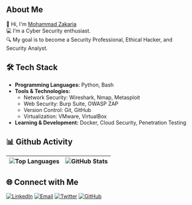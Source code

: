 ## About Me

👋 Hi, I'm [Mohammad Zakaria](https://github.com/mohammad-zakaria)  
💻 I’m a Cyber Security enthusiast.  
🔍 My goal is to become a Security Professional, Ethical Hacker, and Security Analyst.

## 🛠️ Tech Stack

- **Programming Languages:** Python, Bash
- **Tools & Technologies:**  
    - Network Security: Wireshark, Nmap, Metasploit
    - Web Security: Burp Suite, OWASP ZAP
    - Version Control: Git, GitHub
    - Virtualization: VMware, VirtualBox
- **Learning & Development:** Docker, Cloud Security, Penetration Testing

## 📊 Github Activity

| ![Top Languages](https://github-readme-stats.vercel.app/api/top-langs/?username=mohammad-zakaria&theme=dark&hide_border=false&include_all_commits=false&count_private=false&layout=compact) | ![GitHub Stats](https://github-readme-stats.vercel.app/api?username=mohammad-zakaria&show_icons=true&theme=dark&hide_border=false&count_private=true) |
| ------------------------------------------------------------------------------------------------------------------ | ------------------------------------------------------------------------------------------------------------- |


## 🌐 Connect with Me

[![LinkedIn](https://img.shields.io/badge/LinkedIn-0077B5?style=flat-square&logo=linkedin&logoColor=white)](https://www.linkedin.com/in/zakariamohammad)
[![Email](https://img.shields.io/badge/Email-D14836?style=flat-square&logo=gmail&logoColor=white)](mailto:mohammadzakaria@ieee.org)
[![Twitter](https://img.shields.io/badge/Twitter-1DA1F2?style=flat-square&logo=twitter&logoColor=white)](https://twitter.com/ZakariaBinahmed)
[![GitHub](https://img.shields.io/badge/GitHub-100000?style=flat-square&logo=github&logoColor=white)](https://github.com/mohammad-zakaria)




<!-- As-salau Alyka👋
This is Mohammad Zakariyya Bin Ahmed, an Engineering student from Bangladesh, with expertise in Data Analysis and Web Design. Mohammad consider himself a 'forever student' eager to both build on his academic foundation in EE, CS and stay tune with the latest technical skills through continued coursework and professional developement. His hunger for knowledge and determination to turn learnig into acquiring has contributed to his most recent success. He is currently perusing B.S. in Electrical and Electronics Engineering at International Islamic University Chittagong.</br>
Connect: <h1><a href="https://www.linkedin.com/in/thisismohammad/"> LinkedIn </a> | <a href="https://twitter.com/yepitszakaria">Twitter</a></h1>
If you fancy a chit-chat, drop me a line at
💌 heyzakariyya@gmail.com  --> 
<!--
**mohammad-zakaria/mohammad-zakaria** is a ✨ _special_ ✨ repository because its `README.md` (this file) appears on your GitHub profile.

Here are some ideas to get you started:

- 🔭 I’m currently working on ...
- 🌱 I’m currently learning ...
- 👯 I’m looking to collaborate on ...
- 🤔 I’m looking for help with ...
- 💬 Ask me about ...
- 📫 How to reach me: ...
- 😄 Pronouns: ...
- ⚡ Fun fact: ...
-->
